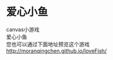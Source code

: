 # 爱心小鱼      
canvas小游戏    
爱心小鱼     
您也可以通过下面地址预览这个游戏    
http://moranqingchen.github.io/loveFish/     


